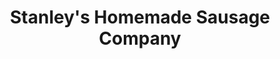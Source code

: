 ---
title: "Stanley's Homemade Sausage Company"
url: /phoenix/stanleys-homemade-sausage-company/
shop: Feinkost
---